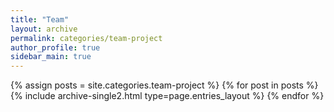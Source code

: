 ```yaml
---
title: "Team"
layout: archive
permalink: categories/team-project
author_profile: true
sidebar_main: true
---
```



{% assign posts = site.categories.team-project %}
{% for post in posts %} {% include archive-single2.html type=page.entries_layout %} {% endfor %}